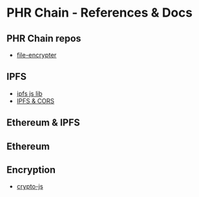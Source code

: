 # PHR Chain - References & Docs

## PHR Chain repos

* [file-encrypter](https://phr-chain.github.io/) 

## IPFS

* [ipfs js lib](https://www.npmjs.com/package/ipfs-api/)
* [IPFS & CORS](https://github.com/INFURA/tutorials/wiki/IPFS-and-CORS)

## Ethereum & IPFS


## Ethereum


## Encryption

* [crypto-js](https://github.com/brix/crypto-js)
